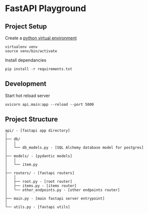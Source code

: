 # FastAPI Playground

## Project Setup

Create a [python virtual environment](https://virtualenv.pypa.io/en/latest/installation.html)

```
virtualenv venv
source venv/bin/activate
```

Install dependancies

```
pip install -r requirements.txt
```

## Development

Start hot reload server

```
uvicorn api.main:app --reload --port 5000
```

## Project Structure
```
api/ - [fastapi app directory]
│
├── db/
│   │
│   └── db_models.py - [SQL Alchemy database model for postgres]
│
├── models/ - [pydantic models]
│   │
│   └── item.py
│
├── routers/ - [fastapi routers]
│   │
│   ├── root.py - [root router]
│   ├── items.py - [items router]
│   └── other_endpoints.py - [other endpoints router]   
│
├── main.py - [main fastapi server entrypoint]
│
└── utils.py - [fastapi utils]
```